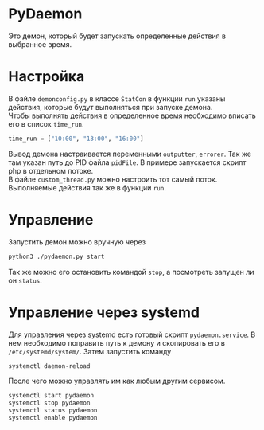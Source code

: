 PyDaemon
===

Это демон, который будет запускать определенные действия в выбранное время.

Настройка
===
В файле `demonconfig.py` в классе `StatCon` в функции `run` указаны действия, 
которые будут выполняться при запуске демона.  
Чтобы выполнять действия в определенное время необходимо вписать его в список `time_run`. 
```python
time_run = ["10:00", "13:00", "16:00"]
```
Вывод демона настраивается переменными `outputter`, `errorer`. 
Так же там указан путь до PID файла `pidFile`. В примере запускается скрипт php в отдельном потоке.  
В файле `custom_thread.py` можно настроить тот самый поток. Выполняемые действия так же в функции `run`.

Управление
===
Запустить демон можно вручную через 
```bash
python3 ./pydaemon.py start
```
Так же можно его остановить командой `stop`, а посмотреть запущен ли он `status`.

Управление через systemd
===
Для управления через systemd есть готовый скрипт `pydaemon.service`. 
В нем необходимо поправить путь к демону и скопировать его в `/etc/systemd/system/`.
Затем запустить команду
```bash
systemctl daemon-reload
```
После чего можно управлять им как любым другим сервисом.
```bash
systemctl start pydaemon
systemctl stop pydaemon
systemctl status pydaemon
systemctl enable pydaemon
```